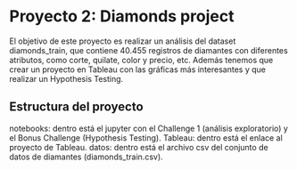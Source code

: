# Proyecto 2: Diamonds project

El objetivo de este proyecto es realizar un análisis del dataset diamonds_train, que contiene 40.455 registros de diamantes con diferentes atributos, como corte, quilate, color y precio, etc.
Además tenemos que crear un proyecto en Tableau con las gráficas más interesantes y que realizar un Hypothesis Testing.

## Estructura del proyecto

notebooks: dentro está el jupyter con el Challenge 1 (análisis exploratorio) y el Bonus Challenge (Hypothesis Testing).
Tableau: dentro está el enlace al proyecto de Tableau.
datos: dentro está el archivo csv del conjunto de datos de diamantes (diamonds_train.csv).

